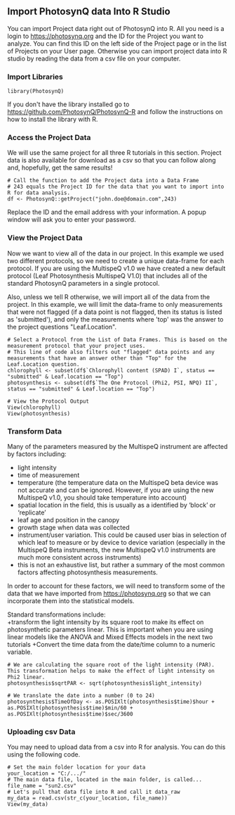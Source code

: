 Import PhotosynQ data Into R Studio
---

You can import Project data right out of PhotosynQ into R. All you need is a login to <https://photosynq.org> and the ID for the Project you want to analyze. You can find this ID on the left side of the Project page or in the list of Projects on your User page. Otherwise you can import project data into R studio by reading the data from a csv file on your computer. 

### Import Libraries
```{r}
library(PhotosynQ)
```
If you don't have the library installed go to <https://github.com/PhotosynQ/PhotosynQ-R> and follow the instructions on how to install the library with R.


### Access the Project Data
We will use the same project for all three R tutorials in this section. Project data is also available for download as a csv so that you can follow along and, hopefully, get the same results!
```{r}
# Call the function to add the Project data into a Data Frame
# 243 equals the Project ID for the data that you want to import into R for data analysis.
df <- PhotosynQ::getProject("john.doe@domain.com",243)

```
Replace the ID and the email address with your information. A popup window will ask you to enter your password.

### View the Project Data
Now we want to view all of the data in our project. In this example we used two different protocols, so we need to create a unique data-frame for each protocol. If you are using the MultispeQ v1.0 we have created a new default protocol (Leaf Photosynthesis MultispeQ V1.0) that includes all of the standard PhotosynQ parameters in a single protocol.

Also, unless we tell R otherwise, we will import all of the data from the project. In this example, we will limit the data-frame to only measurements that were not flagged (if a data point is not flagged, then its status is listed as 'submitted'), and only the measurements where 'top' was the answer to the project questions "Leaf.Location".

```{r}
# Select a Protocol from the List of Data Frames. This is based on the measurement protocol that your project uses. 
# This line of code also filters out "flagged" data points and any measurements that have an answer other than "Top" for the Leaf.Location question.
chlorophyll <- subset(df$`Chlorophyll content (SPAD) I`, status == "submitted" & Leaf.location == "Top")
photosynthesis <- subset(df$`The One Protocol (Phi2, PSI, NPQ) II`, status == "submitted" & Leaf.location == "Top")

# View the Protocol Output
View(chlorophyll)
View(photosynthesis)
```


### Transform Data
Many of the parameters measured by the MultispeQ instrument are affected by factors including:

+ light intensity
+ time of measurement
+ temperature (the temperature data on the MultispeQ beta device was not accurate and can be ignored. However, if you are using the new MultispeQ v1.0, you should take temperature into account)
+ spatial location in the field, this is usually as a identified by ‘block’ or ‘replicate’
+ leaf age and position in the canopy
+ growth stage when data was collected
+ instrument/user variation. This could be caused user bias in selection of which leaf to measure or by device to device variation (especially in the MultispeQ Beta instruments, the new MultispeQ v1.0 instruments are much more consistent across instruments)
+ this is not an exhaustive list, but rather a summary of the most common factors affecting photosynthesis measurements.

In order to account for these factors, we will need to transform some of the data that we have imported from <https://photosynq.org> so that we can incorporate them into the statistical models.

Standard transformations include:  
+transform the light intensity by its square root to make its effect on photosynthetic parameters linear. This is important when you are using linear models like the ANOVA and Mixed Effects models in the next two tutorials
+Convert the time data from the date/time column to a numeric variable. 

```{r}
# We are calculating the square root of the light intensity (PAR). This transformation helps to make the effect of light intensity on Phi2 linear.
photosynthesis$sqrtPAR <- sqrt(photosynthesis$light_intensity)

# We translate the date into a number (0 to 24)
photosynthesis$TimeOfDay <- as.POSIXlt(photosynthesis$time)$hour + as.POSIXlt(photosynthesis$time)$min/60 + as.POSIXlt(photosynthesis$time)$sec/3600
```

### Uploading csv Data
You may need to upload data from a csv into R for analysis. You can do this using the following code.

```{r}
# Set the main folder location for your data
your_location = "C:/.../"
# The main data file, located in the main folder, is called... 
file_name = "sun2.csv"
# Let's pull that data file into R and call it data_raw
my_data = read.csv(str_c(your_location, file_name))
View(my_data)
```






